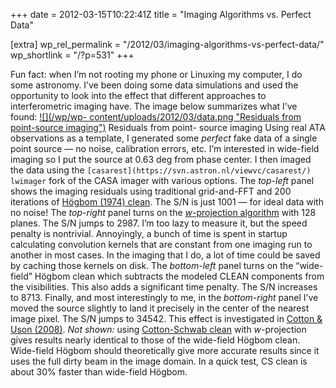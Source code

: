 +++
date = 2012-03-15T10:22:41Z
title = "Imaging Algorithms vs. Perfect Data"

[extra]
wp_rel_permalink = "/2012/03/imaging-algorithms-vs-perfect-data/"
wp_shortlink = "/?p=531"
+++

Fun fact: when I’m not rooting my phone or Linuxing my computer, I do some
astronomy. I’ve been doing some data simulations and used the opportunity to
look into the effect that different approaches to interferometric imaging
have. The image below summarizes what I’ve found:  [![](/wp/wp-
content/uploads/2012/03/data.png "Residuals from point-source
imaging")](/wp/wp-content/uploads/2012/03/data.png)  Residuals from point-
source imaging  Using real ATA observations as a template, I generated some
_perfect_ fake data of a single point source — no noise, calibration errors,
etc. I’m interested in wide-field imaging so I put the source at 0.63 deg from
phase center. I then imaged the data using the
`[casarest](https://svn.astron.nl/viewvc/casarest/) lwimager` fork of the CASA
imager with various options.  The _top-left_ panel shows the imaging residuals
using traditional grid-and-FFT and 200 iterations of [Högbom (1974)
clean](http://adsabs.harvard.edu/abs/1974A%26AS...15..417H). The S/N is just
1001 — for ideal data with no noise!  The _top-right_ panel turns on the
[_w_\-projection algorithm](http://dx.doi.org/10.1109/JSTSP.2008.2005290) with
128 planes. The S/N jumps to 2987. I’m too lazy to measure it, but the speed
penalty is nontrivial. Annoyingly, a bunch of time is spent in startup
calculating convolution kernels that are constant from one imaging run to
another in most cases. In the imaging that I do, a lot of time could be saved
by caching those kernels on disk.  The _bottom-left_ panel turns on the “wide-
field” Högbom clean which subtracts the modeled CLEAN components from the
visibilities. This also adds a significant time penalty. The S/N increases to
8713.  Finally, and most interestingly to me, in the _bottom-right_ panel I’ve
moved the source slightly to land it precisely in the center of the nearest
image pixel. The S/N jumps to 34542. This effect is investigated in [Cotton &
Uson (2008)](http://dx.doi.org/10.1051/0004-6361:20079104).  _Not shown:_
using [Cotton-Schwab clean](http://dx.doi.org/10.1086/113605) with
_w_\-projection gives results nearly identical to those of the wide-field
Högbom clean. Wide-field Högbom should theoretically give more accurate
results since it uses the full dirty beam in the image domain. In a quick
test, CS clean is about 30% faster than wide-field Högbom.
